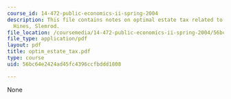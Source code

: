 ```yaml
---
course_id: 14-472-public-economics-ii-spring-2004
description: This file contains notes on optimal estate tax related to Kaplow in Gale,
  Hines, Slemrod.
file_location: /coursemedia/14-472-public-economics-ii-spring-2004/56bc64e2424ad45fc4396ccfbddd1808_optim_estate_tax.pdf
file_type: application/pdf
layout: pdf
title: optim_estate_tax.pdf
type: course
uid: 56bc64e2424ad45fc4396ccfbddd1808

---
```

None